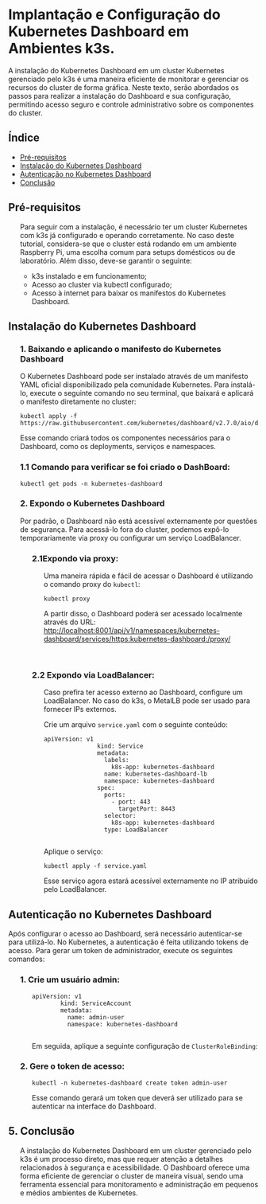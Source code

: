 <h1>Implantação e Configuração do Kubernetes Dashboard em Ambientes k3s.</h1>

<p>A instalação do Kubernetes Dashboard em um cluster Kubernetes gerenciado pelo k3s é uma maneira eficiente de monitorar e gerenciar os recursos do cluster de forma gráfica. Neste texto, serão abordados os passos para realizar a instalação do Dashboard e sua configuração, permitindo acesso seguro e controle administrativo sobre os componentes do cluster.</p>

<h2>Índice</h2>
<ul>
    <li><a href="#pré-requisitos">Pré-requisitos</a></li>
    <li><a href="#instalação_kubernetes_dashboard"> Instalação do Kubernetes Dashboard</a></li>
    <li><a href="#autenticacao_kubernetes_dashboard">Autenticação no Kubernetes Dashboard</a></li>
    <li><a href="#conclusao">Conclusão</a></li>   
</ul>

<h2 id="pré-requisitos">Pré-requisitos</h2>
<ol>
    <p>Para seguir com a instalação, é necessário ter um cluster Kubernetes com k3s já configurado e operando corretamente. No caso deste tutorial, considera-se que o cluster está rodando em um ambiente Raspberry Pi, uma escolha comum para setups      domésticos ou de laboratório. Além disso, deve-se garantir o seguinte:</p>
    <ul>
        <li>k3s instalado e em funcionamento;</li>
        <li>Acesso ao cluster via kubectl configurado;</li>
        <li>Acesso à internet para baixar os manifestos do Kubernetes Dashboard.</li>
    </ul>
</ol>

<h2 id="instalação_kubernetes_dashboard"> Instalação do Kubernetes Dashboard</h2>
<ol>
     <h3>1. Baixando e aplicando o manifesto do Kubernetes Dashboard</h3>
     <p>O Kubernetes Dashboard pode ser instalado através de um manifesto YAML oficial disponibilizado pela comunidade Kubernetes. Para instalá-lo, execute o seguinte comando no seu terminal, que baixará e aplicará o manifesto diretamente no 
         cluster:</p>
     <pre><code>kubectl apply -f https://raw.githubusercontent.com/kubernetes/dashboard/v2.7.0/aio/deploy/recommended.yaml</code></pre>
     <p>Esse comando criará todos os componentes necessários para o Dashboard, como os deployments, serviços e namespaces.</p>    
    <h3>1.1 Comando para verificar se foi criado o DashBoard:</h3>
    <pre><code>kubectl get pods -n kubernetes-dashboard</code></pre>
     <h3>2. Expondo o Kubernetes Dashboard</h3>    
     <p>Por padrão, o Dashboard não está acessível externamente por questões de segurança. Para acessá-lo fora do cluster, podemos expô-lo temporariamente via proxy ou configurar um serviço LoadBalancer.</p>
  <ol>
        <h3>2.1Expondo via proxy:</h3>
            <ol>
                <p>Uma maneira rápida e fácil de acessar o Dashboard é utilizando o comando proxy do <code>kubectl</code>:</p>
                <pre><code>kubectl proxy</code></pre>
                <p>A partir disso, o Dashboard poderá ser acessado localmente através do URL: <a href="http://localhost:8001/api/v1/namespaces/kubernetes-dashboard/services/https:kubernetes-dashboard:/proxy/" 
                target="_blank">http://localhost:8001/api/v1/namespaces/kubernetes-dashboard/services/https:kubernetes-dashboard:/proxy/</a></p> 
            </ol>
        <br>
        <h3>2.2 Expondo via LoadBalancer:</h3>
            <ol>
                <p>Caso prefira ter acesso externo ao Dashboard, configure um LoadBalancer. No caso do k3s, o MetalLB pode ser usado para fornecer IPs externos.</p>
                <p>Crie um arquivo <code>service.yaml</code> com o seguinte conteúdo:</p>    
               <pre><code>apiVersion: v1
               kind: Service
               metadata:
                 labels:
                   k8s-app: kubernetes-dashboard
                 name: kubernetes-dashboard-lb
                 namespace: kubernetes-dashboard
               spec:
                 ports:
                   - port: 443
                     targetPort: 8443
                 selector:
                   k8s-app: kubernetes-dashboard
                 type: LoadBalancer
               </code></pre>    
            <p>Aplique o serviço:</p>
            <pre><code>kubectl apply -f service.yaml</code></pre>    
            <p>Esse serviço agora estará acessível externamente no IP atribuído pelo LoadBalancer.</p>
           </ol>
  </ol>  
</ol>

<h2 id="autenticacao_kubernetes_dashboard">Autenticação no Kubernetes Dashboard</h2>

<p>Após configurar o acesso ao Dashboard, será necessário autenticar-se para utilizá-lo. No Kubernetes, a autenticação é feita utilizando tokens de acesso. Para gerar um token de administrador, execute os seguintes comandos:</p>
<ol>
    <h3>1. Crie um usuário admin:</h3>
    <ol>
        <pre><code>apiVersion: v1
        kind: ServiceAccount
        metadata:
          name: admin-user
          namespace: kubernetes-dashboard
        </code></pre>    
       <p>Em seguida, aplique a seguinte configuração de <code>ClusterRoleBinding</code>:</p>
    </ol>
    <h3>2. Gere o token de acesso:</h3>
    <ol>
        <pre><code>kubectl -n kubernetes-dashboard create token admin-user</code></pre>
        <p>Esse comando gerará um token que deverá ser utilizado para se autenticar na interface do Dashboard.</p>
    </ol>
</ol>

<h2 id="conclusao">5. Conclusão</h2>
<ol>
    <p>A instalação do Kubernetes Dashboard em um cluster gerenciado pelo k3s é um processo direto, mas que requer atenção a detalhes relacionados à segurança e acessibilidade. O Dashboard oferece uma           forma eficiente de gerenciar o cluster de maneira visual, sendo uma ferramenta essencial para monitoramento e administração em pequenos e médios ambientes de Kubernetes.</p>
</ol>
